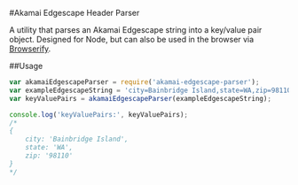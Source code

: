 #Akamai Edgescape Header Parser

A utility that parses an Akamai Edgescape string into a key/value pair object. Designed for Node, but can also be used in the browser via [Browserify](http://browserify.org/).

##Usage
```js
var akamaiEdgescapeParser = require('akamai-edgescape-parser');
var exampleEdgescapeString = 'city=Bainbridge Island,state=WA,zip=98110';
var keyValuePairs = akamaiEdgescapeParser(exampleEdgescapeString);

console.log('keyValuePairs:', keyValuePairs);
/*
{
    city: 'Bainbridge Island',
    state: 'WA',
    zip: '98110'
}
*/
```

